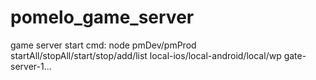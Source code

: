pomelo_game_server
==========

game server
start cmd: node pmDev/pmProd startAll/stopAll/start/stop/add/list  local-ios/local-android/local/wp gate-server-1...

